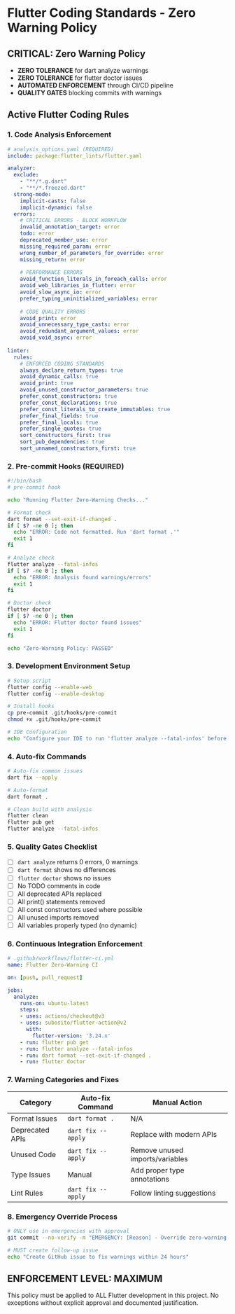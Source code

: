 # Flutter Coding Standards - Zero Warning Policy

## CRITICAL: Zero Warning Policy
- **ZERO TOLERANCE** for dart analyze warnings
- **ZERO TOLERANCE** for flutter doctor issues
- **AUTOMATED ENFORCEMENT** through CI/CD pipeline
- **QUALITY GATES** blocking commits with warnings

## Active Flutter Coding Rules

### 1. Code Analysis Enforcement
```yaml
# analysis_options.yaml (REQUIRED)
include: package:flutter_lints/flutter.yaml

analyzer:
  exclude:
    - "**/*.g.dart"
    - "**/*.freezed.dart"
  strong-mode:
    implicit-casts: false
    implicit-dynamic: false
  errors:
    # CRITICAL ERRORS - BLOCK WORKFLOW
    invalid_annotation_target: error
    todo: error
    deprecated_member_use: error
    missing_required_param: error
    wrong_number_of_parameters_for_override: error
    missing_return: error
    
    # PERFORMANCE ERRORS
    avoid_function_literals_in_foreach_calls: error
    avoid_web_libraries_in_flutter: error
    avoid_slow_async_io: error
    prefer_typing_uninitialized_variables: error
    
    # CODE QUALITY ERRORS  
    avoid_print: error
    avoid_unnecessary_type_casts: error
    avoid_redundant_argument_values: error
    avoid_void_async: error
    
linter:
  rules:
    # ENFORCED CODING STANDARDS
    always_declare_return_types: true
    avoid_dynamic_calls: true
    avoid_print: true
    avoid_unused_constructor_parameters: true
    prefer_const_constructors: true
    prefer_const_declarations: true
    prefer_const_literals_to_create_immutables: true
    prefer_final_fields: true
    prefer_final_locals: true
    prefer_single_quotes: true
    sort_constructors_first: true
    sort_pub_dependencies: true
    sort_unnamed_constructors_first: true
```

### 2. Pre-commit Hooks (REQUIRED)
```bash
#!/bin/bash
# pre-commit hook

echo "Running Flutter Zero-Warning Checks..."

# Format check
dart format --set-exit-if-changed .
if [ $? -ne 0 ]; then
  echo "ERROR: Code not formatted. Run 'dart format .'"
  exit 1
fi

# Analyze check
flutter analyze --fatal-infos
if [ $? -ne 0 ]; then
  echo "ERROR: Analysis found warnings/errors"
  exit 1
fi

# Doctor check
flutter doctor
if [ $? -ne 0 ]; then
  echo "ERROR: Flutter doctor found issues"
  exit 1
fi

echo "Zero-Warning Policy: PASSED"
```

### 3. Development Environment Setup
```bash
# Setup script
flutter config --enable-web
flutter config --enable-desktop

# Install hooks
cp pre-commit .git/hooks/pre-commit
chmod +x .git/hooks/pre-commit

# IDE Configuration
echo "Configure your IDE to run 'flutter analyze --fatal-infos' before save"
```

### 4. Auto-fix Commands
```bash
# Auto-fix common issues
dart fix --apply

# Auto-format
dart format .

# Clean build with analysis
flutter clean
flutter pub get
flutter analyze --fatal-infos
```

### 5. Quality Gates Checklist
- [ ] `dart analyze` returns 0 errors, 0 warnings
- [ ] `dart format` shows no differences
- [ ] `flutter doctor` shows no issues
- [ ] No TODO comments in code
- [ ] All deprecated APIs replaced
- [ ] All print() statements removed
- [ ] All const constructors used where possible
- [ ] All unused imports removed
- [ ] All variables properly typed (no dynamic)

### 6. Continuous Integration Enforcement
```yaml
# .github/workflows/flutter-ci.yml
name: Flutter Zero-Warning CI

on: [push, pull_request]

jobs:
  analyze:
    runs-on: ubuntu-latest
    steps:
    - uses: actions/checkout@v3
    - uses: subosito/flutter-action@v2
      with:
        flutter-version: '3.24.x'
    - run: flutter pub get
    - run: flutter analyze --fatal-infos
    - run: dart format --set-exit-if-changed .
    - run: flutter doctor
```

### 7. Warning Categories and Fixes
| Category | Auto-fix Command | Manual Action |
|----------|-----------------|----------------|
| Format Issues | `dart format .` | N/A |
| Deprecated APIs | `dart fix --apply` | Replace with modern APIs |
| Unused Code | `dart fix --apply` | Remove unused imports/variables |
| Type Issues | Manual | Add proper type annotations |
| Lint Rules | `dart fix --apply` | Follow linting suggestions |

### 8. Emergency Override Process
```bash
# ONLY use in emergencies with approval
git commit --no-verify -m "EMERGENCY: [Reason] - Override zero-warning policy"

# MUST create follow-up issue
echo "Create GitHub issue to fix warnings within 24 hours"
```

## ENFORCEMENT LEVEL: MAXIMUM
This policy must be applied to ALL Flutter development in this project.
No exceptions without explicit approval and documented justification.